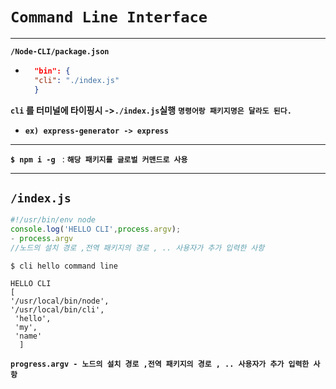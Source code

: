 # `Command Line Interface` #
---

**`/Node-CLI/package.json`**

- ``` json
    "bin": {
    "cli": "./index.js"
    }
   ```
**`cli` 를 터미널에 타이핑시 ->`./index.js`실행** 
**`명령어랑 패키지명은 달라도 된다. `**

- **`ex) express-generator -> express`**

---

**`$ npm i -g `** : **`해당 패키지를 글로벌 커맨드로 사용`**

---

**`/index.js`**
-
```js
#!/usr/bin/env node
console.log('HELLO CLI',process.argv); 
- process.argv
//노드의 설치 경로 ,전역 패키지의 경로 , .. 사용자가 추가 입력한 사항
```

 ```
 $ cli hello command line
 
 HELLO CLI
[
'/usr/local/bin/node',
'/usr/local/bin/cli',
  'hello',
  'my',
  'name'
   ]
```
**`progress.argv - 노드의 설치 경로 ,전역 패키지의 경로 , .. 사용자가 추가 입력한 사항`**